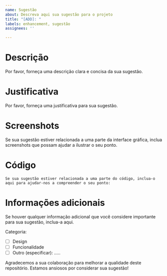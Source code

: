 ```yaml
---
name: Sugestão
about: Descreva aqui sua sugestão para o projeto
title: "[ADD]: "
labels: enhancement, sugestão
assignees: ''

---
```


# Descrição
Por favor, forneça uma descrição clara e concisa da sua sugestão.

# Justificativa
Por favor, forneça uma justificativa para sua sugestão.

# Screenshots
Se sua sugestão estiver relacionada a uma parte da interface gráfica, inclua screenshots que possam ajudar a ilustrar o seu ponto.

# Código
```
Se sua sugestão estiver relacionada a uma parte do código, inclua-o aqui para ajudar-nos a compreender o seu ponto:
```

# Informações adicionais
Se houver qualquer informação adicional que você considere importante para sua sugestão, inclua-a aqui.

Categoria:
- [ ] Design
- [ ] Funcionalidade
- [ ] Outro (especificar): .....

Agradecemos a sua colaboração para melhorar a qualidade deste repositório. Estamos ansiosos por considerar sua sugestão!

